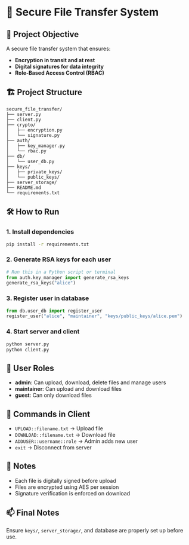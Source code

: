 # 🔐 Secure File Transfer System

## 🎯 Project Objective
A secure file transfer system that ensures:
- **Encryption in transit and at rest**
- **Digital signatures for data integrity**
- **Role-Based Access Control (RBAC)**

## 🏗️ Project Structure

```
secure_file_transfer/
├── server.py
├── client.py
├── crypto/
│   ├── encryption.py
│   └── signature.py
├── auth/
│   ├── key_manager.py
│   └── rbac.py
├── db/
│   └── user_db.py
├── keys/
│   ├── private_keys/
│   └── public_keys/
├── server_storage/
├── README.md
└── requirements.txt
```

## 🛠️ How to Run

### 1. Install dependencies

```bash
pip install -r requirements.txt
```

### 2. Generate RSA keys for each user

```python
# Run this in a Python script or terminal
from auth.key_manager import generate_rsa_keys
generate_rsa_keys("alice")
```

### 3. Register user in database

```python
from db.user_db import register_user
register_user("alice", "maintainer", "keys/public_keys/alice.pem")
```

### 4. Start server and client

```bash
python server.py
python client.py
```

## 👤 User Roles

- **admin**: Can upload, download, delete files and manage users
- **maintainer**: Can upload and download files
- **guest**: Can only download files

## 🧪 Commands in Client

- `UPLOAD::filename.txt` → Upload file
- `DOWNLOAD::filename.txt` → Download file
- `ADDUSER::username::role` → Admin adds new user
- `exit` → Disconnect from server

## 📌 Notes

- Each file is digitally signed before upload
- Files are encrypted using AES per session
- Signature verification is enforced on download

## 📫 Final Notes

Ensure `keys/`, `server_storage/`, and database are properly set up before use.
